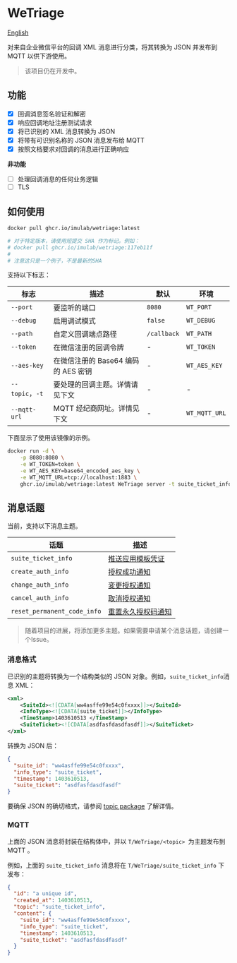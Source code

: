 # WeTriage

[English](./README.md)

对来自企业微信平台的回调 XML 消息进行分类，将其转换为 JSON 并发布到 MQTT 以供下游使用。

>该项目仍在开发中。

## 功能

- [x] 回调消息签名验证和解密
- [x] 响应回调地址注册测试请求
- [x] 将已识别的 XML 消息转换为 JSON
- [x] 将带有可识别名称的 JSON 消息发布给 MQTT
- [x] 按照文档要求对回调的消息进行正确响应

**非功能**
- [ ] 处理回调消息的任何业务逻辑
- [ ] TLS

## 如何使用

```bash
docker pull ghcr.io/imulab/wetriage:latest

# 对于特定版本，请使用短提交 SHA 作为标记。例如：
# docker pull ghcr.io/imulab/wetriage:117eb11f
#
# 注意这只是一个例子，不是最新的SHA
```

支持以下标志：

| 标志             | 描述                       | 默认          | 环境            |
|----------------|--------------------------|-------------|---------------|
| `--port`       | 要监听的端口                   | `8080`      | `WT_PORT`     |
| `--debug`      | 启用调试模式                   | `false`     | `WT_DEBUG`    |
| `--path`       | 自定义回调端点路径                | `/callback` | `WT_PATH`     |
| `--token`      | 在微信注册的回调令牌               | -           | `WT_TOKEN`    |
| `--aes-key`    | 在微信注册的 Base64 编码的 AES 密钥 | -           | `WT_AES_KEY`  |
| `--topic`，`-t` | 要处理的回调主题。详情请见下文          | -           | -             |
| `--mqtt-url`   | MQTT 经纪商网址。详情见下文         | -           | `WT_MQTT_URL` |

下面显示了使用该镜像的示例。

```bash
docker run -d \
    -p 8080:8080 \
    -e WT_TOKEN=token \
    -e WT_AES_KEY=base64_encoded_aes_key \
    -e WT_MQTT_URL=tcp://localhost:1883 \
    ghcr.io/imulab/wetriage:latest WeTriage server -t suite_ticket_info
```

## 消息话题

当前，支持以下消息主题。

| 话题                          | 描述                                                                                                                        |
|-----------------------------|---------------------------------------------------------------------------------------------------------------------------|
| `suite_ticket_info`         | [推送应用模板凭证](https://developer.work.weixin.qq.com/document/path/97173)                                                      |
| `create_auth_info`          | [授权成功通知](https://developer.work.weixin.qq.com/document/path/97174)                                                        |
| `change_auth_info`          | [変更授权通知](https://developer.work.weixin.qq.com/document/path/97174#%E5%8F%98%E6%9B%B4%E6%8E%88%E6%9D%83%E9%80%9A%E7%9F%A5) |
| `cancel_auth_info`          | [取消授权通知](https://developer.work.weixin.qq.com/document/path/97174#%E5%8F%96%E6%B6%88%E6%8E%88%E6%9D%83%E9%80%9A%E7%9F%A5) |
| `reset_permanent_code_info` | [重置永久授权码通知](https://developer.work.weixin.qq.com/document/path/97175)                                                     |

> 随着项目的进展，将添加更多主题。如果需要申请某个消息话题，请创建一个Issue。

### 消息格式

已识别的主题将转换为一个结构类似的 JSON 对象。例如，`suite_ticket_info`消息 XML：

```xml
<xml>
    <SuiteId><![CDATA[ww4asffe99e54c0fxxxx]]></SuiteId>
    <InfoType><![CDATA[suite_ticket]]></InfoType>
    <TimeStamp>1403610513 </TimeStamp>
    <SuiteTicket><![CDATA[asdfasfdasdfasdf]]></SuiteTicket>
</xml>
```

转换为 JSON 后：

```json
{
  "suite_id": "ww4asffe99e54c0fxxxx",
  "info_type": "suite_ticket",
  "timestamp": 1403610513,
  "suite_ticket": "asdfasfdasdfasdf"
}
```

要确保 JSON 的确切格式，请参阅 [topic package](./topic) 了解详情。

### MQTT

上面的 JSON 消息将封装在结构体中，并以 `T/WeTriage/<topic> `为主题发布到 MQTT 。

例如，上面的 `suite_ticket_info` 消息将在 `T/WeTriage/suite_ticket_info` 下发布：

```json
{
  "id": "a unique id",
  "created_at": 1403610513,
  "topic": "suite_ticket_info",
  "content": {
    "suite_id": "ww4asffe99e54c0fxxxx",
    "info_type": "suite_ticket",
    "timestamp": 1403610513,
    "suite_ticket": "asdfasfdasdfasdf"
  }
}
```
